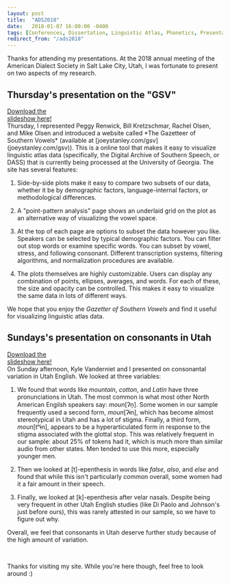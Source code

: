 ```yaml
---
layout: post
title:  "ADS2018"
date:   2018-01-07 16:00:00 -0400
tags: [Conferences, Dissertation, Linguistic Atlas, Phonetics, Presentations, Research, Utah]
redirect_from: "/ads2018"
---
```


Thanks for attending my presentations. At the 2018 annual meeting of the American Dialect Society in Salt Lake City, Utah, I was fortunate to present on two aspects of my research. 

## Thursday's presentation on the "GSV"

<div class="biglink"><a href="/downloads/180105-ads2018-gsv.pdf" title="ADS2018 slides" class="nodot">Download the<br />slideshow here!</a></div>Thursday, I represented Peggy Renwick, Bill Kretzschmar, Rachel Olsen, and Mike Olsen and introduced a website called *The Gazetteer of Southern Vowels* (available at [joeystanley.com/gsv](joeystanley.com/gsv)). This is a online tool that makes it easy to visualize linguistic atlas data (specifically, the Digital Archive of Southern Speech, or DASS) that is currently being processed at the University of Georgia. The site has several features:

1. Side-by-side plots make it easy to compare two subsets of our data, whether it be by demographic factors, language-internal factors, or methodological differences.

1. A "point-pattern analysis" page shows an underlaid grid on the plot as an alternative way of visualizing the vowel space.

1. At the top of each page are options to subset the data however you like. Speakers can be selected by typical demographic factors. You can filter out stop words or examine specific words. You can subset by vowel, stress, and following consonant. Different transcription systems, filtering algorithms, and normalization procedures are available.

1. The plots themselves are highly customizable. Users can display any combination of points, ellipses, averages, and words. For each of these, the size and opacity can be controlled. This makes it easy to visualize the same data in lots of different ways.

We hope that you enjoy the *Gazetter of Southern Vowels* and find it useful for visualizing linguistic atlas data. 

## Sundays's presentation on consonants in Utah

<div class="biglink"><a href="/downloads/180108-ads2018-utah.pdf" title="ADS2018 slides" class="nodot">Download the<br />slideshow here!</a></div>On Sunday afternoon, Kyle Vanderniet and I presented on consonantal variation in Utah English. We looked at three variables:

1. We found that words like *mountain*, *cotton*, and *Latin* have three pronunciations in Utah. The most common is what most other North American Engilsh speakers say: *moun*[ʔn̩]. Some women in our sample frequently used a second form, *moun*[ʔɨn], which has become almost stereotypical in Utah and has a lot of stigma. Finally, a third form, *moun*[tʰɨn], appears to be a hyperarticulated form in response to the stigma associated with the glottal stop. This was relatively frequent in our sample: about 25% of tokens had it, which is much more than similar audio from other states. Men tended to use this more, especially younger men. 

1. Then we looked at [t]-epenthesis in words like *false*, *also*, and *else* and found that while this isn't particularly common overall, some women had it a fair amount in their speech.

1. Finally, we looked at [k]-epenthesis after velar nasals. Despite being very frequent in other Utah English studies (like Di Paolo and Johnson's just before ours), this was rarely attested in our sample, so we have to figure out why.

Overall, we feel that consonants in Utah deserve further study because of the high amount of variation.

<br/>

Thanks for visiting my site. While you're here though, feel free to look around :) 
